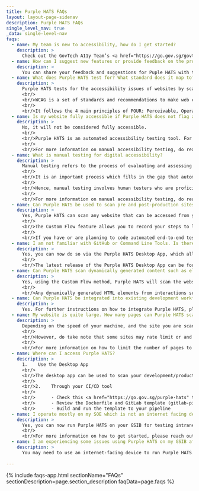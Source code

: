 ```yaml
---
title: Purple HATS FAQs
layout: layout-page-sidenav
description: Purple HATS FAQs
single_level_nav: true
_data: single-level-nav
faqs:
  - name: My team is new to accessibility, how do I get started?
    description: >
      Check out the GovTech A11y Team’s <a href="https://go.gov.sg/govtech-tinya11yguide" target="_blank">Tiny Accessibility Guide</a>. This simple guide will help kickstart your journey to make digital services more inclusive and accessible.
  - name: How can I suggest new features or provide feedback on the product?   
    description: >
      You can share your feedback and suggestions for Puple HATS with the GovTech A11y Team through this <a href="https://form.gov.sg/62280856ba91100012050933" target="_blank">form</a>.
  - name: What does Purple HATS test for? What standard does it map to?
    description: >
      Purple HATS tests for the accessibility issues of websites by scanning the semantic HTML. It identifies areas where accessibility improvements can and should be made. It uses the axe-core engine by Deque Systems that checks against the Web Content Accessibility Guidelines (WCAG) 2.1 rules.
      <br/>
      <br/>WCAG is a set of standards and recommendations to make web content more accessible for Persons with Disabilities (PWDs). There are several layers to WCAG: Principles, Guidelines, Success Criterias, and Level of Conformance.
      <br/>
      <br/>It follows the 4 main principles of POUR: Perceivable, Operable, Understandable, Robust. POUR is further broken down into 13 guidelines which has success criteria to determine whether the guidelines are met according to 3 levels of conformance, namely A, AA, and AAA.
  - name: Is my website fully accessible if Purple HATS does not flag any issues to fix?
    description: >
      No, it will not be considered fully accessible.
      <br/>
      <br/>Purple HATS is an automated accessibility testing tool. For a website to be fully accessible, it is crucial to run comprehensive accessibility assessments to identify issues early — this involves both automated and manual testing, especially with individuals with access needs.
      <br/>
      <br/>For more information on manual accessibility testing, do reach out to the GovTech A11y Team <a href="mailto:accessibility@tech.gov.sg" target="_blank">here</a>.
  - name: What is manual testing for digital accessibility?
    description: >
      Manual testing refers to the process of evaluating and assessing the accessibility of a digital product or website through manual inspection and interaction.
      <br/>
      <br/>It is an important process which fills in the gap that automated tools cannot capture, such as the user experience of navigating a site using assistive technology, or bugs that surface upon human interaction.
      <br/>
      <br/>Hence, manual testing involves human testers who are proficient in carefully examining the various components and features of the digital platform to identify accessibility barriers and issues that may affect users who use assistive technologies to interact with digital products, and who may inadvertently face barriers when using digital services.
      <br/>
      <br/>For more information on manual accessibility testing, do reach out to the GovTech A11y Team <a href="mailto:accessibility@tech.gov.sg" target="_blank">here</a>.
  - name: Can Purple HATS be used to scan pre and post-production sites?
    description: >
      Yes, Purple HATS can scan any website that can be accessed from your laptop or from your CI/CD tool. It can also scan post-login flows, using the Custom Flow feature.
      <br/>
      <br/>The Custom Flow feature allows you to record your steps to login and perform any form actions (typing into form fields, clicks, button presses etc). Purple HATS will then take what you have recorded, to re-play the steps and scan the accessibility of each page.
      <br/>
      <br/>If you have or are planning to code automated end-to-end test suites in JavaScript frameworks such as Cypress or Playwright, you can easily include automated accessibility testing with Purple HATS integration as an npm module in your project.  You may refer to <a href="https://github.com/GovTechSG/purple-hats/blob/master/INTEGRATION.md" target="_blank">this guide</a> for step-by-step instructions.
  - name: I am not familiar with GitHub or Command Line Tools. Is there a way that I can still run Purple HATS?
    description: >
      Yes, you can now do so via the Purple HATS Desktop App, which allows users to use a Graphical User Interface (GUI) to easily scan and download the Purple HATS report for their scanned website.
      <br/>
      <br/>The latest release of the Purple HATS Desktop App can be found <a href="https://github.com/GovTechSG/purple-hats-desktop" target="_blank">here</a>.
  - name: Can Purple HATS scan dynamically generated content such as elements generated via Javascript?
    description: >
      Yes, using the Custom Flow method, Purple HATS will scan the website based on the interactions initiated by the user.
      <br/>
      <br/>Any dynamically generated HTML elements from interactions such as onClick events (e.g. when a button is clicked) will also be scanned and included in the report.
  - name: Can Purple HATS be integrated into existing development workflows and testing frameworks?
    description: >
      Yes. For further instructions on how to integrate Purple HATS, please refer to <a href="https://github.com/GovTechSG/purple-hats/blob/master/INTEGRATION.md" target="_blank">this guide</a>.
  - name: My website is quite large. How many pages can Purple HATS scan?
    description: >
      Depending on the speed of your machine, and the site you are scanning, it can scan upwards of 1,000 pages in less than 5 minutes.
      <br/>
      <br/>However, do take note that some sites may rate limit or and throttle the speed of your scan. To address this, there is an option for you to limit the number of pages to scan.
      <br/>
      <br/>For more information on how to limit the number of pages to scan, please refer to <a href="https://github.com/GovTechSG/purple-hats#how-do-i-limit-number-of-pages-scanned" target="_blank">this step</a>.
  - name: Where can I access Purple HATS?
    description: >
      1.    Use the Desktop App
      <br/>
      <br/>The desktop app can be used to scan your development/production environment via an easy-to-use GUI. To get started, download the latest release <a href="https://github.com/GovTechSG/purple-hats-desktop" target="_blank">here</a>.
      <br/>
      <br/>2.    Through your CI/CD tool
      <br/>
      <br/>      - Check this <a href="https://go.gov.sg/purple-hats" target="_blank">page</a>
      <br/>      - Review the Dockerfile and GitLab template (gitlab-pipeline-template.yml)
      <br/>      - Build and run the template to your pipeline
  - name: I operate mostly on my SOE which is not an internet facing device. Can I run Purple HATS on my GSIB?
    description: >
      Yes, you can now run Purple HATS on your GSIB for testing intranet websites.
      <br/>
      <br/>For more information on how to get started, please reach out to the GovTech A11y Team <a href="mailto:accessibility@tech.gov.sg" target="_blank">here</a>.
  - name: I am experiencing some issues using Purple HATS on my GSIB after the installation. What should I do?
    description: >
      You may need to use an internet-facing device to run Purple HATS.
   
---
```


{% include faqs-app.html sectionName="FAQs" sectionDescription=page.section_description faqData=page.faqs %}
